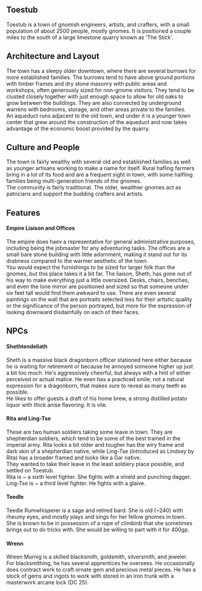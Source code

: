 
## Toestub
  Toestub is a town of gnomish engineers, artists, and crafters, with a small population 
of about 2500 people, mostly gnomes. It is positioned a couple miles to the south of 
a large limestone quarry known as 'The Stick'. 


## Architecture and Layout
The town has a sleepy older downtown, where there are several burrows for more 
established families. The burrows tend to have above ground portions with 
timber frames and dry stone masonry with public areas and workshops, often 
generously sized for non-gnome visitors. They tend to be clusted closely 
together with just enough space to allow for old oaks to grow between the 
buildings. They are also connected by underground warrens with bedrooms, 
storage, and other areas private to the families.  
  An aqueduct runs adjacent to the old town, and under it is a younger town 
center that grew around the construction of the aqueduct and now takes advantage 
of the economic boost provided by the quarry.

## Culture and People
The town is fairly wealthy with several old and established families as well 
as younger artisans working to make a name for itself. Rural hafling farmers 
bring in a lot of its food and are a frequent sight in town, with some halfling 
families being multi-generation friends of the gnomes.  
  The community is fairly traditional. The older, wealthier gnomes act as 
patricians and support the budding crafters and artists.

## Features

#### Empire Liaison and Offices
The empire does haev a representative for general administrative purposes, 
including being the jobmaster for any adventuring tasks. The offices are a 
small bare stone building with little adornment, making it stand out for 
its drabness compared to the warmer aesthetic of the town.  
You would expect the furnishings to be sized for larger folk than the 
gnomes, but this place takes it a bit far. The liaison, Sheth, has gone 
out of his way to make everything just a little oversized. Desks, chairs, 
benches, and even the lone mirror are positioned and sized so that someone 
under six feet tall would find them awkward to use. There are even 
several paintings on the wall that are portraits selected less for their 
artistic quality or the significance of the person portrayed, but more for 
the expression of looking downward disdainfully on each of their faces.

## NPCs

#### Shethtendeliath  
Sheth is a massive black dragonborn officer stationed here either because 
he is waiting for retirement or because he annoyed someone higher up 
just a bit too much. He's aggressively cheerful, but always with a hint 
of either perceived or actual malice. He even has a practiced smile, 
not a natural expression for a dragonborn, that makes sure to reveal 
as many teeth as possible.  
He likes to offer guests a draft of his home brew, a strong distilled 
potato liquor with thick anise flavoring. It is vile.

#### Rita and Ling-Tse  
These are two human soldiers taking some leave in town. They are 
shepherdian soldiers, which tend to be some of the best trained in the 
imperial army. Rita looks a bit older and tougher has the wiry frame 
and dark skin of a shepherdian native, while Ling-Tse (introduced 
as Lindsey by Rita) has a broader framed and looks like a Gar native.  
They wanted to take their leave in the least soldiery place possible, 
and settled on Toestub.  
Rita is ~ a sixth level fighter. She fights with a shield and punching dagger.  
Ling-Tse is ~ a third level fighter. He fights with a glaive. 

#### Teedle 
Teedle Rumwhisperer is a sage and retired bard. She is old (~240) with rheumy 
eyes, and mostly plays and sings for her fellow gnomes in town. She is known 
to be in possession of a rope of climbinb that she sometimes brings out 
to do tricks with. She would be willing to part with it for 400gp. 

#### Wrenn 
Wreen Murnig is a skilled blacksmith, goldsmith, silversmith, and jeweler. 
For blacksmithing, he has several apprentices he oversees. He occasionally 
does contract work to craft ornate gem and precious metal pieces. He has a 
stock of gems and ingots to work with stored in an iron trunk with a 
masterwork arcane lock (DC 25).









